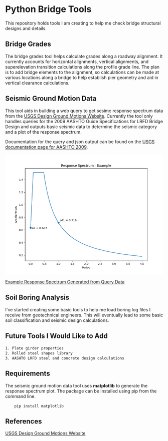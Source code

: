 # Python Bridge Tools

This repository holds tools I am creating to help me check bridge structural designs and details.

## Bridge Grades

The bridge grades tool helps calculate grades along a roadway alignment. It currently accounts for horizontal alignments, vertical alignments, and superelevation transition calculations along the profile grade line. The plan is to add bridge elements to the alignment, so calculations can be made at various locations along a bridge to help establish pier geometry and aid in vertical clearance calculations.

## Seismic Ground Motion Data

This tool aids in building a web query to get sesimc response spectrum data from the [USGS Design Ground Motions Website](https://earthquake.usgs.gov/hazards/designmaps/). Currently the tool only handles queries for the 2009 AASHTO  Guide Specifications for LRFD Bridge Design and outputs basic seismic data to determine the seismic category and a plot of the response spectrum.

Documentation for the query and json output can be found on the [USGS documentation page for AASHTO 2009](https://earthquake.usgs.gov/ws/designmaps/aashto-2009.html).

![Example Response Spectrum Graph](/Documentation/Seismic/ExampleResponseSpectrumGraph.png)

[Example Response Spectrum Generated from Query Data](https://earthquake.usgs.gov/ws/designmaps/aashto-2009.json?latitude=34&longitude=-118&siteClass=C&title=Example)


## Soil Boring Analysis

I've started creating some basic tools to help me load boring log files I receive from geotechnical engineers. This will eventually lead to some basic soil classification and seismic design calculations.

## Future Tools I Would Like to Add

    1. Plate girder properties
    2. Rolled steel shapes library
    3. AASHTO LRFD steel and concrete design calculations

## Requirements

The seismic ground motion data tool uses **matplotlib** to generate the response spectrum plot. The package can be installed using pip from the command line.

```
    pip install matplotlib
```

## References
[USGS Design Ground Motions Website](https://earthquake.usgs.gov/hazards/designmaps/)
